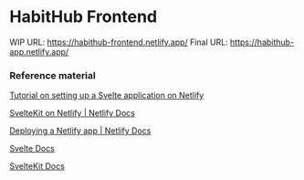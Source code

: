 # HabitHub Frontend

WIP URL: https://habithub-frontend.netlify.app/ 
Final URL: https://habithub-app.netlify.app/ 

### Reference material

[Tutorial on setting up a Svelte application on Netlify](https://medium.com/@edades/simple-svelte-demo-deployed-in-netlify-9f1817452903)

[SvelteKit on Netlify | Netlify Docs](https://docs.netlify.com/integrations/frameworks/sveltekit/#app)

[Deploying a Netlify app | Netlify Docs](https://docs.netlify.com/welcome/add-new-site/)

[Svelte Docs](https://svelte.dev/docs#getting-started)

[SvelteKit Docs](https://kit.svelte.dev/docs/routing)
